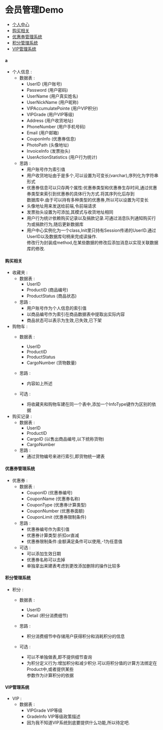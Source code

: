 会员管理Demo
==================
- [个人中心](#a)
- [购买相关](#5)
- [优惠券管理系统](#2)
- [积分管理系统](#3)
- [VIP管理系统](#4)


#### <span id="1">a</span>  
- 个人信息 :
    - 数据表 :
        - UserID                     (用户账号)
        - Password                   (用户密码)
        - UserName                   (用户真实姓名)
        - UserNickName               (用户昵称)
        - VIPAccumulatePointe        (用户VIP积分)
        - VIPGrade                   (用户VIP等级)
        - Address                    (用户收货地址)
        - PhoneNumber                (用户手机号码)
        - Email                      (用户邮箱)
        - CouponInfo                 (优惠券信息)
        - PhotoPath                  (头像地址)
        - InvoiceInfo                (发票抬头)
        - UserActionStatistics       (用户行为统计)
    - 思路 :
        - 用户账号作为索引值
        - 用户收货地址由于是多个,可以设置为可变长(varchar),序列化为字符串形式
        - 优惠券信息可以只存两个属性:优惠券类型和优惠券生存时间,通过优惠券类型来索引到优惠券的具体行为方式.将其序列化后存到  
          数据库中.由于可以持有多种类型的优惠券,所以可以设置为可变长
        - 头像地址用来发送给前端,令前端请求
        - 发票抬头设置为可添加,其模式与收货地址相同
        - 用户行为统计依赖购买记录以及捐款记录.可通过消息队列通知购买行为或捐款行为,随后更新数据库
        - 用户中心实例化为一个class,Init里只持有Session传递的UserID.通过UserID以及数据库句柄来完成读操作.  
          修改行为封装成method,在某些数据的修改后添加消息以实现关联数据库的修改.

#### <span id="5">购买相关</span>
- 收藏夹 :
    - 数据表 :
        - UserID    
        - ProductID                  (商品编号)
        - ProductStatus              (商品状态)
    - 思路 :
        - 用户账号作为个人信息的索引值
        - 以商品编号作为索引在商品数据表中提取出实际内容
        - 商品状态可以表示为生效,已失效,已下架
- 购物车 :
    - 数据表 :
        - UserID    
        - ProductID
        - ProductStatus
        - CargoNumber                (货物数量)

    - 思路 :
        - 内容如上所述
    - 可选 :
        - 将收藏夹和购物车建在同一个表中,添加一个InfoType键作为区别的依据
- 购买记录 :
    - 数据表 :
        - UserID
        - ProductID
        - CargoID                   (以售出商品编号,以下统称货物)
        - CargoNumber
    - 思路 :
        - 通过货物编号来进行索引,即货物统一建表

#### <span id="2">优惠券管理系统</span>
- 优惠券 :
    - 数据表 :
        - CouponID                   (优惠券编号)
        - CouponName                 (优惠券名称)
        - CouponType                 (优惠券计算类型)
        - CouponNumber               (优惠券面额)
        - CouponLimit                (优惠券限制条件)
    - 思路 :
        - 优惠券编号作为索引值
        - 优惠券计算类型:折扣or直减
        - 优惠券限制条件:金额满足条件可以使用,-1为任意值
    - 可选 :
        - 可以添加生效日期
        - 优惠券名称可以去掉
        - 单独拿出来建表考虑到更改添加删除的操作比较多

#### <span id="3">积分管理系统</span>
- 积分 :
    - 数据表 :
        - UserID
        - Detail                     (积分消费细节)

    - 思路 :
        - 积分消费细节中存储用户获得积分和消耗积分的信息
    - 可选 :
        - 可以不单独做表,即不提供细节查询
        - 为积分定义行为:增加积分和减少积分.可以将积分值的计算方法绑定在Product中,或者提供某些  
          参数作为计算积分的依据

#### <span id="4">VIP管理系统</span>
- VIP :
    - 数据表 :
        - VIPGrade                  VIP等级
        - GradeInfo                 VIP等级政策描述
        - 因为我不知道VIP系统到底要提供什么功能,所以待定吧.
